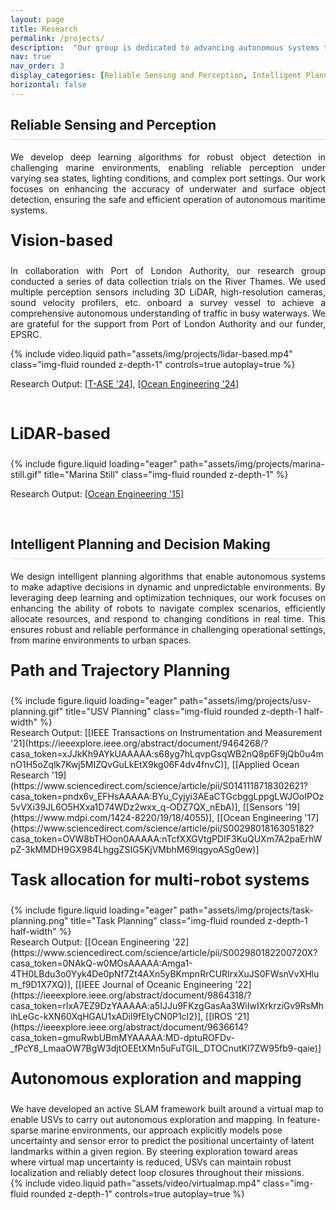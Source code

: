 ```yaml
---
layout: page
title: Research
permalink: /projects/
description:  "Our group is dedicated to advancing autonomous systems through cutting-edge research in three core areas: Reliable Sensing and Perception, Intelligent Planning and Decision Making, and Advanced Robust Control. Our mission is to develop resilient technologies that enhance system reliability by integrating sophisticated sensing, perception, and adaptive control frameworks. By leveraging the latest advances in machine learning, optimization, and control theory, we address real-world challenges, enabling autonomous platforms to navigate and operate effectively in complex, dynamic environments."
nav: true
nav_order: 3
display_categories: [Reliable Sensing and Perception, Intelligent Planning and Decision Making] #, Advanced Robust Control]
horizontal: false
---
```


<h2 class="category">Reliable Sensing and Perception</h2>
<div style="width: 100%; height: 0.5px; background-color: rgba(0, 0, 0, 0.15); margin-top: -8px; margin-bottom: 20px;"></div>

<p style="text-align: justify;">We develop deep learning algorithms for robust object detection in challenging marine environments, enabling reliable perception under varying sea states, lighting conditions, and complex port settings. Our work focuses on enhancing the accuracy of underwater and surface object detection, ensuring the safe and efficient operation of autonomous maritime systems.</p>

 <!-- -----------------------------------------------VISUAL DETECTION-->
<p style="font-size: 25px;"><b>Vision-based</b></p>

<p style="text-align: justify;">In collaboration with Port of London Authority, our research group conducted a series of data collection trials on the River Thames. We used multiple perception sensors including 3D LiDAR, high-resolution cameras, sound velocity profilers, etc. onboard a survey vessel to achieve a comprehensive autonomous understanding of traffic in busy waterways. We are grateful for the support from Port of London Authority and our funder, EPSRC.</p>

<!-- This is an example post with videos. It supports local video files. -->

<div class="row justify-content-sm-center">
    <div class="col-sm-8 mt-3 mt-md-0">
    {% include video.liquid path="assets/img/projects/lidar-based.mp4" class="img-fluid rounded z-depth-1" controls=true autoplay=true %}
    </div>
</div>

<!-- References -->
Research Output: [[T-ASE '24](https://ieeexplore.ieee.org/abstract/document/10443430/?casa_token=c6TqEj3UEyoAAAAA:-HAYweS-tQeqPO0Xdvq0eYUehgL5UwZJzLM5NVSIsA-oDyaRHYZuHUvUm1DyX-VSWzd3m9Pw)], [[Ocean Engineering '24](https://www.sciencedirect.com/science/article/pii/S002980182402626X)]

<br>

 <!-- ----------------------------------------------- LIDAR -->
<p style="font-size: 25px;"><b>LiDAR-based</b></p>

<div class="row justify-content-sm-center">
    <div class="col-sm-8 mt-3 mt-md-0">
        {% include figure.liquid loading="eager" path="assets/img/projects/marina-still.gif" title="Marina Still" class="img-fluid rounded z-depth-1" %}
    </div>
</div>

<!-- References -->
Research Output: [[Ocean Engineering '15](https://www.sciencedirect.com/science/article/pii/S0029801815000165?casa_token=IMX39rYW6V4AAAAA:w9y5P73ZHORoiSLiH5b4xtypu4Pq6CDq_vpJrVoF6jkCS80hfiVzDHFh1dBOtdBYIGBqKul5Qg)]

<br>






<!-- =================================================================================================== -->








<h2 class="category">Intelligent Planning and Decision Making</h2>
<div style="width: 100%; height: 0.5px; background-color: rgba(0, 0, 0, 0.15); margin-top: -8px; margin-bottom: 20px;"></div>

<p style="text-align: justify;">We design intelligent planning algorithms that enable autonomous systems to make adaptive decisions in dynamic and unpredictable environments. By leveraging deep learning and optimization techniques, our work focuses on enhancing the ability of robots to navigate complex scenarios, efficiently allocate resources, and respond to changing conditions in real time. This ensures robust and reliable performance in challenging operational settings, from marine environments to urban spaces.</p>


<!-- -----------------------------------------------PATH PLANNING -->
<p style="font-size: 25px;"><b>Path and Trajectory Planning</b></p>
<div class="row justify-content-sm-center">
    <div class="col-sm-8 mt-3 mt-md-0">
        {% include figure.liquid loading="eager" path="assets/img/projects/usv-planning.gif" title="USV Planning" class="img-fluid rounded z-depth-1 half-width" %}
    </div>
</div>
<!-- References -->
Research Output: [[IEEE Transactions on Instrumentation and Measurement '21](https://ieeexplore.ieee.org/abstract/document/9464268/?casa_token=xJJkKh9AYkUAAAAA:s68yg7hLqvpGsqWB2nQ8p6F9jQb0u4mnO1H5oZqlk7Kwj5MIZQvGuLkEtX9kg06F4dv4fnvC)], [[Applied Ocean Research '19](https://www.sciencedirect.com/science/article/pii/S0141118718302621?casa_token=pndx6v_EFHsAAAAA:BYu_Cyjyi3AEaCTGcbggLppgLWJOoIPOz5vVXi39JL6O5HXxa1D74WDz2wxx_q-ODZ7QX_nEbA)], [[Sensors '19](https://www.mdpi.com/1424-8220/19/18/4055)], [[Ocean Engineering '17](https://www.sciencedirect.com/science/article/pii/S0029801816305182?casa_token=OVW8bTHOon0AAAAA:nTcfXXGVtgPDIF3KuQUXm7A2paErhWpZ-3kMMDH9GX984LhggZSIG5KjVMbhM69lqgyoASg0ew)]

 <!-- ----------------------------------------------- TASK PLANNING -->
<br>
<p style="font-size: 25px;"><b>Task allocation for multi-robot systems</b></p>
<div class="row justify-content-sm-center">
    <div class="col-sm-8 mt-3 mt-md-0">
        {% include figure.liquid loading="eager" path="assets/img/projects/task-planning.png" title="Task Planning" class="img-fluid rounded z-depth-1 half-width" %}
    </div>
</div>   
<!-- References -->
Research Output: [[Ocean Engineering '22](https://www.sciencedirect.com/science/article/pii/S002980182200720X?casa_token=0NAkQ-w0MOsAAAAA:Amga1-4TH0LBdu3o0Yyk4De0pNf7Zt4AXn5yBKmpnRrCURIrxXuJS0FWsnVvXHlum_f9D1X7XQ)], [[IEEE Journal of Oceanic Engineering '22](https://ieeexplore.ieee.org/abstract/document/9864318/?casa_token=rlxA7EZ9DzYAAAAA:a5IJJu9FKzgGasAa3WiIwIXrkrziGv9RsMhihLeGc-kXN60XqHGAU1xADil9fEIyCN0P1cI2)], [[IROS '21](https://ieeexplore.ieee.org/abstract/document/9636614?casa_token=gmuRwbUBmMYAAAAA:MD-dptuROFDv-_fPcY8_LmaaOW7BgW3djtOEEtXMn5uFuTGIL_DTOCnutKl7ZW95fb9-qaie)]

 <!-- ----------------------------------------------- AUTONOMOUS EXPLORATION AND MAPPING -->
<br>
<p style="font-size: 25px;"><b>Autonomous exploration and mapping</b></p>
We have developed an active SLAM framework built around a virtual map to enable USVs to carry out autonomous exploration and mapping.  In feature-sparse marine environments, our approach explicitly models pose uncertainty and sensor error to predict the positional uncertainty of latent landmarks within a given region.  By steering exploration toward areas where virtual map uncertainty is reduced, USVs can maintain robust localization and reliably detect loop closures throughout their missions.
<div class="row justify-content-sm-center">
    <div class="col-sm-8 mt-3 mt-md-0">
        {% include video.liquid path="assets/video/virtualmap.mp4" class="img-fluid rounded z-depth-1" controls=true autoplay=true %}
    </div>
</div>   
<!-- References
Research Output: [[Ocean Engineering '22](https://www.sciencedirect.com/science/article/pii/S002980182200720X?casa_token=0NAkQ-w0MOsAAAAA:Amga1-4TH0LBdu3o0Yyk4De0pNf7Zt4AXn5yBKmpnRrCURIrxXuJS0FWsnVvXHlum_f9D1X7XQ)], [[IEEE Journal of Oceanic Engineering '22](https://ieeexplore.ieee.org/abstract/document/9864318/?casa_token=rlxA7EZ9DzYAAAAA:a5IJJu9FKzgGasAa3WiIwIXrkrziGv9RsMhihLeGc-kXN60XqHGAU1xADil9fEIyCN0P1cI2)], [[IROS '21](https://ieeexplore.ieee.org/abstract/document/9636614?casa_token=gmuRwbUBmMYAAAAA:MD-dptuROFDv-_fPcY8_LmaaOW7BgW3djtOEEtXMn5uFuTGIL_DTOCnutKl7ZW95fb9-qaie)] -->

